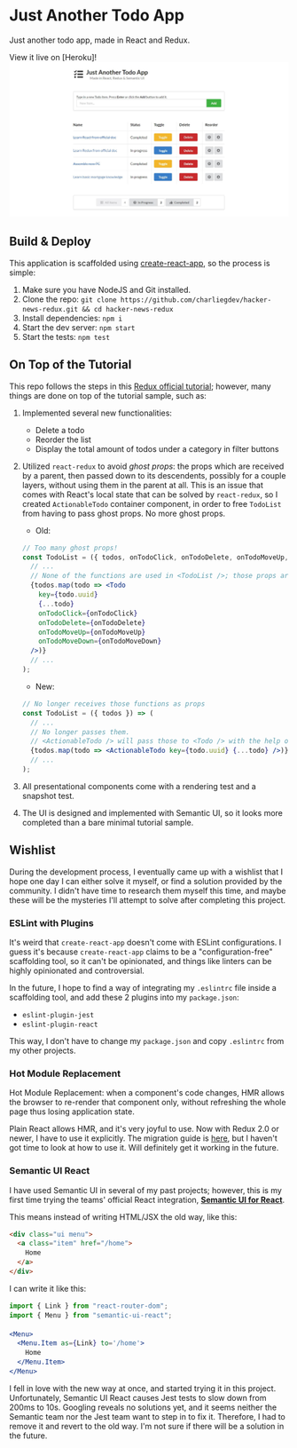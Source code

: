 # Just Another Todo App
Just another todo app, made in React and Redux. 

View it live on [Heroku]!
![UI](UI.JPG)


## Build & Deploy
This application is scaffolded using [create-react-app](https://github.com/facebook/create-react-app), so the process is simple:

1. Make sure you have NodeJS and Git installed.
1. Clone the repo: `git clone https://github.com/charliegdev/hacker-news-redux.git && cd hacker-news-redux`
1. Install dependencies: `npm i`
1. Start the dev server: `npm start`
1. Start the tests: `npm test`

## On Top of the Tutorial
This repo follows the steps in this [Redux official tutorial](https://redux.js.org/basics/usagewithreact); however, many things are done on top of the tutorial sample, such as:

1. Implemented several new functionalities:
    * Delete a todo
    * Reorder the list
    * Display the total amount of todos under a category in filter buttons
1. Utilized `react-redux` to avoid *ghost props*: the props which are received by a parent, then passed down to its descendents, possibly for a couple layers, without using them in the parent at all. This is an issue that comes with React's local state that can be solved by `react-redux`, so I created `ActionableTodo` container component, in order to free `TodoList` from having to pass ghost props. No more ghost props.
    * Old:
    ```jsx
    // Too many ghost props!
    const TodoList = ({ todos, onTodoClick, onTodoDelete, onTodoMoveUp, onTodoMoveDown }) => (
      // ...
      // None of the functions are used in <TodoList />; those props are simply passed to <Todo />
      {todos.map(todo => <Todo 
        key={todo.uuid} 
        {...todo} 
        onTodoClick={onTodoClick} 
        onTodoDelete={onTodoDelete}
        onTodoMoveUp={onTodoMoveUp}
        onTodoMoveDown={onTodoMoveDown}
      />)}
      // ...
    );
    ```
    * New:
    ```jsx
    // No longer receives those functions as props 
    const TodoList = ({ todos }) => (
      // ...
      // No longer passes them.
      // <ActionableTodo /> will pass those to <Todo /> with the help of <Provider></Provider>
      {todos.map(todo => <ActionableTodo key={todo.uuid} {...todo} />)}
      // ...
    );

    ```

1. All presentational components come with a rendering test and a snapshot test.
1. The UI is designed and implemented with Semantic UI, so it looks more completed than a bare minimal tutorial sample.


## Wishlist
During the development process, I eventually came up with a wishlist that I hope one day I can either solve it myself, or find a solution provided by the community. I didn't have time to research them myself this time, and maybe these will be the mysteries I'll attempt to solve after completing this project.

### ESLint with Plugins
It's weird that `create-react-app` doesn't come with ESLint configurations. I guess it's because `create-react-app` claims to be a "configuration-free" scaffolding tool, so it can't be opinionated, and things like linters can be highly opinionated and controversial. 

In the future, I hope to find a way of integrating my `.eslintrc` file inside a scaffolding tool, and add these 2 plugins into my `package.json`:

* `eslint-plugin-jest`
* `eslint-plugin-react`

This way, I don't have to change my `package.json` and copy `.eslintrc` from my other projects.

### Hot Module Replacement
Hot Module Replacement: when a component's code changes, HMR allows the browser to re-render that component only, without refreshing the whole page thus losing application state. 

Plain React allows HMR, and it's very joyful to use. Now with Redux 2.0 or newer, I have to use it explicitly. The migration guide is [here](https://github.com/reduxjs/react-redux/releases/tag/v2.0.0), but I haven't got time to look at how to use it. Will definitely get it working in the future.

### Semantic UI React
I have used Semantic UI in several of my past projects; however, this is my first time trying the teams' official React integration, [**Semantic UI for React**](https://react.semantic-ui.com/).

This means instead of writing HTML/JSX the old way, like this:
```html
<div class="ui menu">
  <a class="item" href="/home">
    Home
  </a>
</div>
```

I can write it like this:
```jsx
import { Link } from "react-router-dom";
import { Menu } from "semantic-ui-react";

<Menu>
  <Menu.Item as={Link} to='/home'>
    Home
  </Menu.Item>
</Menu>
```

I fell in love with the new way at once, and started trying it in this project. Unfortunately, Semantic UI React causes Jest tests to slow down from 200ms to 10s. Googling reveals no solutions yet, and it seems neither the Semantic team nor the Jest team want to step in to fix it. Therefore, I had to remove it and revert to the old way. I'm not sure if there will be a solution in the future.
